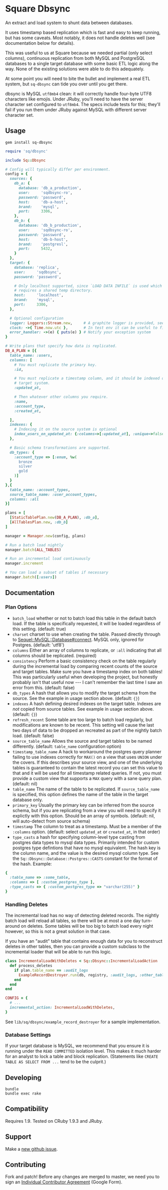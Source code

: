 Square Dbsync
=============

An extract and load system to shunt data between databases.

It uses timestamp based replication which is fast and easy to keep running,
but has some caveats. Most notably, it does not handle deletes well (see
documentation below for details).

This was useful to us at Square because we needed partial (only select
columns), continuous replication from both MySQL and PostgreSQL databases to a
single target database with some basic ETL logic along the way. None of the
existing solutions were able to do this adequately.

At some point you will need to bite the bullet and implement a real ETL system,
but `sq-dbsync` can tide you over until you get there.

dbsync is MySQL `utf8mb4` clean: it will correctly handle four-byte
UTF8 characters like emojis. Under JRuby, you'll need to have the
server character set configured to `utf8mb4`. The specs include tests
for this; they'll fail if you run them under JRuby against MySQL with
different server character set.

Usage
-----

```
gem install sq-dbsync
```

``` Ruby
require 'sq/dbsync'

include Sq::Dbsync

# Config will typically differ per environment.
config = {
  sources: {
    db_a: {
      database: 'db_a_production',
      user:     'sqdbsync-ro',
      password: 'password',
      host:     'db-a-host',
      brand:    'mysql',
      port:     3306,
    },
    db_b: {
      database: 'db_b_production',
      user:     'sqdbsync-ro',
      password: 'password',
      host:     'db-b-host',
      brand:    'postgresl',
      port:     5432,
    }
  },
  target: {
    database: 'replica',
    user:     'sqdbsync',
    password: 'password',

    # Only localhost supported, since `LOAD DATA INFILE` is used which
    # requires a shared temp directory.
    host:     'localhost',
    brand:    'mysql',
    port:     3306,
  },

  # Optional configuration
  logger: Loggers::Stream.new,     # A graphite logger is provided, see source.
  clock: ->{ Time.now.utc },       # In test env it can be useful to fix this.
  error_handler: ->(e) { puts(e) } # Notify your exception system
}

# Write plans that specify how data is replicated.
DB_A_PLAN = [{
  table_name: :users,
  columns: [
    # You must replicate the primary key.
    :id,

    # You must replicate a timestamp column, and it should be indexed on the
    # target system.
    :updated_at,

    # Then whatever other columns you require.
    :name,
    :account_type,
    :created_at,

  ],
  indexes: {
    # Indexing it on the source system is optional
    index_users_on_updated_at: {:columns=>[:updated_at], :unique=>false},
  },

  # Basic schema transformations are supported.
  db_types: {
    :account_type => [:enum, %w(
      bronze
      silver
      gold
    )]
  }
},{
  table_name: :account_types,
  source_table_name: :user_account_types,
  columns: :all
}]

plans = [
  [StaticTablePlan.new(DB_A_PLAN), :db_a],
  [AllTablesPlan.new, :db_b]
]

manager = Manager.new(config, plans)

# Run a batch load nightly
manager.batch(ALL_TABLES)

# Run an incremental load continuously
manager.increment

# You can load a subset of tables if necessary
manager.batch([:users])
```

Documentation
-------------

### Plan Options

* `batch_load` whether or not to batch load this table in the default batch
  load. If the table is specifically requested, it will be loaded regardless of
  this setting. (default: true)
* `charset` charset to use when creating the table. Passed directly through to
  [Sequel::MySQL::Database#connect](http://sequel.rubyforge.org/rdoc-adapters/classes/Sequel/MySQL/Database.html).
  MySQL only, ignored for Postgres. (default: 'utf8')
* `columns` Either an array of columns to replicate, or `:all` indicating that
  all columns should be replicated. (required)
* `consistency` Perform a basic consistency check on the table regularly during
  the incremental load by comparing recent counts of the source and target
  tables. Make sure you have a timestamp index on both tables! This was
  particularly useful when developing the project, but honestly probably isn't
  that useful now --- I can't remember the last time I saw an error from this.
  (default: false)
* `db_types` A hash that allows you to modify the target schema from the
  source. See the example in usage section above. (default: `{}`)
* `indexes` A hash defining desired indexes on the target table. Indexes are
  *not* copied from source tables. See example in usage section above.
  (default: `{}`)
* `refresh_recent` Some table are too large to batch load regularly, but
  modifications are known to be recent. This setting will cause the last two
  days of data to be dropped an recreated as part of the nightly batch load.
  (default: false)
* `source_table_name` Allows the source and target tables to be named
  differently. (default: `table_name` configuration option)
* `timestamp_table_name` A hack to workaround the postgres query planner
  failing to use indexes correctly for `MAX()` on a view that uses `UNION`
  under the covers. If this describes your source view, and one of the
  underlying tables is guaranteed to contain the latest record you can set this
  value to that and it will be used for all timestamp related queries. If not,
  you must provide a custom view that supports a `MAX` query with a sane query
  plan. (default: nil)
* `table_name` The name of the table to be replicated. If `source_table_name`
  is specified, this option defines the name of the table in the target
  database only.
* `primary_key` Usually the primary key can be inferred from the source schema,
  but if you are replicating from a view you will need to specify it explictly
  with this option. Should be an array of symbols. (default: nil, will
  auto-detect from source schema)
* `timestamp` The column to treat as a timestamp. Must be a member of the
  `:columns` option. (default: select `updated_at` or `created_at`, in that
  order)
* `type_casts` a hash for specifying column-level type casting from postgres
  data types to mysql data types. Primarily intended for custom postgres type
  defintions that have no mysql equivalent. The hash key is the column name,
  and the value is the desired mysql column type. See the
  `Sq::Dbsync::Database::Postgres::CASTS` constant for the format of the hash.
  Example:

```ruby
{
  :table_name => :some_table,
  :columns => [ :custom_postgres_type ],
  :type_casts => { :custom_postgres_type => "varchar(255)" }
}
```

### Handling Deletes

The incremental load has no way of detecting deleted records. The nightly batch
load will reload all tables, so there will be at most a one day turn-around on
deletes. Some tables will be too big to batch load every night however, so this
is not a great solution in that case.

If you have an "audit" table that contains enough data for you to reconstruct
deletes in other tables, then you can provide a custom subclass to the
incremental loader that will be able to run this logic.

``` ruby
class IncrementalLoadWithDeletes < Sq::Dbsync::IncrementalLoadAction
  def process_deletes
    if plan.table_name == :audit_logs
      ExampleRecordDestroyer.run(db, registry, :audit_logs, :other_table)
    end
  end
end

CONFIG = {
  # ...
  incremental_action: IncrementalLoadWithDeletes,
}
```

See `lib/sq/dbsync/example_record_destroyer` for a sample implementation.

### Database Settings

If your target database is MySQL, we recommend that you ensure it is running
under the `READ COMMITTED` isolation level. This makes it much harder for an
analyst to lock a table and block replication. (Statements like `CREATE TABLE
AS SELECT FROM ...` tend to be the culprit.)

Developing
----------

    bundle
    bundle exec rake

Compatibility
-------------

Requires 1.9. Tested on CRuby 1.9.3 and JRuby.

## Support

Make a [new github issue](https://github.com/square/sq-dbsync/issues/new).

## Contributing

Fork and patch! Before any changes are merged to master, we need you to sign an
[Individual Contributor
Agreement](https://spreadsheets.google.com/a/squareup.com/spreadsheet/viewform?formkey=dDViT2xzUHAwRkI3X3k5Z0lQM091OGc6MQ&ndplr=1)
(Google Form).
